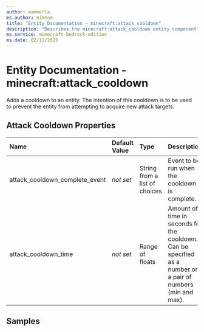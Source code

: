 ```yaml
---
author: mammerla
ms.author: mikeam
title: "Entity Documentation - minecraft:attack_cooldown"
description: "Describes the minecraft:attack_cooldown entity component"
ms.service: minecraft-bedrock-edition
ms.date: 02/11/2025 
---
```


# Entity Documentation - minecraft:attack_cooldown

Adds a cooldown to an entity. The intention of this cooldown is to be used to prevent the entity from attempting to acquire new attack targets.


## Attack Cooldown Properties

|Name       |Default Value |Type |Description |Example Values |
|:----------|:-------------|:----|:-----------|:------------- |
| attack_cooldown_complete_event | *not set* | String from a list of choices | Event to be run when the cooldown is complete. |  | 
| attack_cooldown_time | *not set* | Range of floats | Amount of time in seconds for the cooldown. Can be specified as a number or a pair of numbers (min and max). |  | 

## Samples
